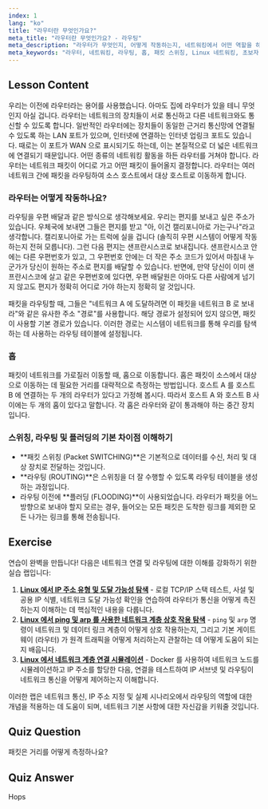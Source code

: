 ```yaml
---
index: 1
lang: "ko"
title: "라우터란 무엇인가요?"
meta_title: "라우터란 무엇인가요? - 라우팅"
meta_description: "라우터가 무엇인지, 어떻게 작동하는지, 네트워킹에서 어떤 역할을 하는지 알아보세요. 초보자를 위한 라우팅, 홉, 패킷 전달을 이해합니다."
meta_keywords: "라우터, 네트워킹, 라우팅, 홉, 패킷 스위칭, Linux 네트워킹, 초보자 튜토리얼, 네트워크 가이드"
---
```


## Lesson Content

우리는 이전에 라우터라는 용어를 사용했습니다. 아마도 집에 라우터가 있을 테니 무엇인지 아실 겁니다. 라우터는 네트워크의 장치들이 서로 통신하고 다른 네트워크와도 통신할 수 있도록 합니다. 일반적인 라우터에는 장치들이 동일한 근거리 통신망에 연결될 수 있도록 하는 LAN 포트가 있으며, 인터넷에 연결하는 인터넷 업링크 포트도 있습니다. 때로는 이 포트가 WAN 으로 표시되기도 하는데, 이는 본질적으로 더 넓은 네트워크에 연결되기 때문입니다. 어떤 종류의 네트워킹 활동을 하든 라우터를 거쳐야 합니다. 라우터는 네트워크 패킷이 어디로 가고 어떤 패킷이 들어올지 결정합니다. 라우터는 여러 네트워크 간에 패킷을 라우팅하여 소스 호스트에서 대상 호스트로 이동하게 합니다.

### 라우터는 어떻게 작동하나요?

라우팅을 우편 배달과 같은 방식으로 생각해보세요. 우리는 편지를 보내고 싶은 주소가 있습니다. 우체국에 보내면 그들은 편지를 받고 "아, 이건 캘리포니아로 가는구나"라고 생각합니다. 캘리포니아로 가는 트럭에 실을 겁니다 (솔직히 우편 시스템이 어떻게 작동하는지 전혀 모릅니다). 그런 다음 편지는 샌프란시스코로 보내집니다. 샌프란시스코 안에는 다른 우편번호가 있고, 그 우편번호 안에는 더 작은 주소 코드가 있어서 마침내 누군가가 당신이 원하는 주소로 편지를 배달할 수 있습니다. 반면에, 만약 당신이 이미 샌프란시스코에 살고 같은 우편번호에 있다면, 우편 배달원은 아마도 다른 사람에게 넘기지 않고도 편지가 정확히 어디로 가야 하는지 정확히 알 것입니다.

패킷을 라우팅할 때, 그들은 "네트워크 A 에 도달하려면 이 패킷을 네트워크 B 로 보내라"와 같은 유사한 주소 "경로"를 사용합니다. 해당 경로가 설정되어 있지 않으면, 패킷이 사용할 기본 경로가 있습니다. 이러한 경로는 시스템이 네트워크를 통해 우리를 탐색하는 데 사용하는 라우팅 테이블에 설정됩니다.

### 홉

패킷이 네트워크를 가로질러 이동할 때, 홉으로 이동합니다. 홉은 패킷이 소스에서 대상으로 이동하는 데 필요한 거리를 대략적으로 측정하는 방법입니다. 호스트 A 를 호스트 B 에 연결하는 두 개의 라우터가 있다고 가정해 봅시다. 따라서 호스트 A 와 호스트 B 사이에는 두 개의 홉이 있다고 말합니다. 각 홉은 라우터와 같이 통과해야 하는 중간 장치입니다.

### 스위칭, 라우팅 및 플러딩의 기본 차이점 이해하기

- **패킷 스위칭 (Packet SWITCHING)**은 기본적으로 데이터를 수신, 처리 및 대상 장치로 전달하는 것입니다.
- **라우팅 (ROUTING)**은 스위칭을 더 잘 수행할 수 있도록 라우팅 테이블을 생성하는 과정입니다.
- 라우팅 이전에 **플러딩 (FLOODING)**이 사용되었습니다. 라우터가 패킷을 어느 방향으로 보내야 할지 모르는 경우, 들어오는 모든 패킷은 도착한 링크를 제외한 모든 나가는 링크를 통해 전송됩니다.

## Exercise

연습이 완벽을 만듭니다! 다음은 네트워크 연결 및 라우팅에 대한 이해를 강화하기 위한 실습 랩입니다:

1. **[Linux 에서 IP 주소 유형 및 도달 가능성 탐색](https://labex.io/ko/labs/linux-explore-ip-address-types-and-reachability-in-linux-592780)** - 로컬 TCP/IP 스택 테스트, 사설 및 공용 IP 식별, 네트워크 도달 가능성 확인을 연습하여 라우터가 통신을 어떻게 촉진하는지 이해하는 데 핵심적인 내용을 다룹니다.
2. **[Linux 에서 ping 및 arp 를 사용한 네트워크 계층 상호 작용 탐색](https://labex.io/ko/labs/linux-explore-network-layer-interaction-with-ping-and-arp-in-linux-592746)** - `ping` 및 `arp` 명령이 네트워크 및 데이터 링크 계층이 어떻게 상호 작용하는지, 그리고 기본 게이트웨이 (라우터) 가 원격 트래픽을 어떻게 처리하는지 관찰하는 데 어떻게 도움이 되는지 배웁니다.
3. **[Linux 에서 네트워크 계층 연결 시뮬레이션](https://labex.io/ko/labs/linux-simulate-network-layer-connectivity-in-linux-592752)** - Docker 를 사용하여 네트워크 노드를 시뮬레이션하고 IP 주소를 할당한 다음, 연결을 테스트하여 IP 서브넷 및 라우팅이 네트워크 통신을 어떻게 제어하는지 이해합니다.

이러한 랩은 네트워크 통신, IP 주소 지정 및 실제 시나리오에서 라우팅의 역할에 대한 개념을 적용하는 데 도움이 되며, 네트워크 기본 사항에 대한 자신감을 키워줄 것입니다.

## Quiz Question

패킷은 거리를 어떻게 측정하나요?

## Quiz Answer

Hops
